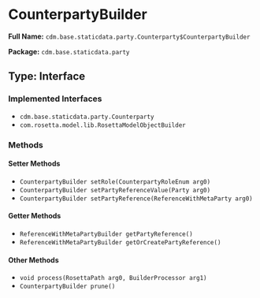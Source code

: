 # CounterpartyBuilder

**Full Name:** `cdm.base.staticdata.party.Counterparty$CounterpartyBuilder`

**Package:** `cdm.base.staticdata.party`

## Type: Interface

### Implemented Interfaces

- `cdm.base.staticdata.party.Counterparty`
- `com.rosetta.model.lib.RosettaModelObjectBuilder`

### Methods

#### Setter Methods

- `CounterpartyBuilder setRole(CounterpartyRoleEnum arg0)`
- `CounterpartyBuilder setPartyReferenceValue(Party arg0)`
- `CounterpartyBuilder setPartyReference(ReferenceWithMetaParty arg0)`

#### Getter Methods

- `ReferenceWithMetaPartyBuilder getPartyReference()`
- `ReferenceWithMetaPartyBuilder getOrCreatePartyReference()`

#### Other Methods

- `void process(RosettaPath arg0, BuilderProcessor arg1)`
- `CounterpartyBuilder prune()`

